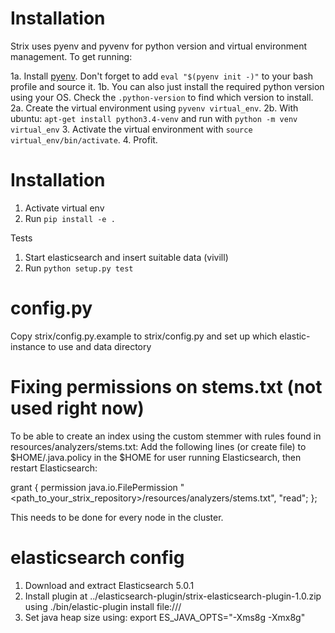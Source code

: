 Installation
============

Strix uses pyenv and pyvenv for python version and virtual environment management. To get running:

1a. Install [pyenv](https://github.com/yyuu/pyenv). Don't forget to add `eval "$(pyenv init -)"` to your bash profile and source it. 
1b. You can also just install the required python version using your OS. Check the `.python-version` to find which version to install. 
2a. Create the virtual environment using `pyvenv virtual_env`. 
2b. With ubuntu: `apt-get install python3.4-venv` and run with `python -m venv virtual_env`
3. Activate the virtual environment with `source virtual_env/bin/activate`.
4. Profit. 

Installation
===========
1. Activate virtual env
2. Run `pip install -e .`

Tests
1. Start elasticsearch and insert suitable data (vivill)
2. Run `python setup.py test`

config.py
========
Copy strix/config.py.example to strix/config.py and set up which elastic-instance to use and data directory

Fixing permissions on stems.txt (not used right now)
===========
To be able to create an index using the custom stemmer with rules found in resources/analyzers/stems.txt:
Add the following lines (or create file) to $HOME/.java.policy in the $HOME for user running Elasticsearch, then restart
Elasticsearch:

grant {
    permission java.io.FilePermission "<path_to_your_strix_repository>/resources/analyzers/stems.txt", "read";
};

This needs to be done for every node in the cluster.

elasticsearch config
===========
1. Download and extract Elasticsearch 5.0.1
2. Install plugin at ../elasticsearch-plugin/strix-elasticsearch-plugin-1.0.zip using
   ./bin/elastic-plugin install file:///<absolute path to plugin zip>
3. Set java heap size using:
   export ES_JAVA_OPTS="-Xms8g -Xmx8g"

